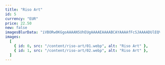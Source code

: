 ```yaml
---
title: "Riso Art"
id: 5
currency: "EUR"
price: 22.50
new: false
imagesBlurData: "iVBORw0KGgoAAAANSUhEUgAAAAEAAAABCAYAAAAfFcSJAAAADUlEQVR42mN8++HTfwAJcQPQj4u7PwAAAABJRU5ErkJggg=="
images:
  [
    { id: 0, src: "/content/riso-art/01.webp", alt: "Riso Art" },
    { id: 1, src: "/content/riso-art/02.webp", alt: "Riso Art" },
  ]
---
```

